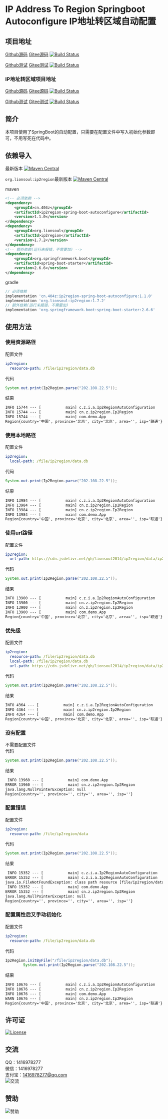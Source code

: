 # IP Address To Region Springboot Autoconfigure IP地址转区域自动配置

## 项目地址
[Github源码](https://github.com/ALI1416/ip2region-spring-boot-autoconfigure)
[Gitee源码](https://gitee.com/ALI1416/ip2region-spring-boot-autoconfigure)
[![Build Status](https://travis-ci.com/ALI1416/ip2region-spring-boot-autoconfigure.svg?branch=master)](https://app.travis-ci.com/ALI1416/ip2region-spring-boot-autoconfigure)

[Github测试](https://github.com/ALI1416/ip2region-spring-boot-autoconfigure-test)
[Gitee测试](https://gitee.com/ALI1416/ip2region-spring-boot-autoconfigure-test)
[![Build Status](https://travis-ci.com/ALI1416/ip2region-spring-boot-autoconfigure-test.svg?branch=master)](https://app.travis-ci.com/ALI1416/ip2region-spring-boot-autoconfigure-test)

### IP地址转区域项目地址
[Github源码](https://github.com/ALI1416/ip2region)
[Gitee源码](https://gitee.com/ALI1416/ip2region)
[![Build Status](https://travis-ci.com/ALI1416/ip2region.svg?branch=master)](https://app.travis-ci.com/ALI1416/ip2region)

[Github测试](https://github.com/ALI1416/ip2region-test)
[Gitee测试](https://gitee.com/ALI1416/ip2region-test)
[![Build Status](https://travis-ci.com/ALI1416/ip2region-test.svg?branch=master)](https://app.travis-ci.com/ALI1416/ip2region-test)

## 简介
本项目使用了SpringBoot的自动配置，只需要在配置文件中写入初始化参数即可，不用写死在代码中。

## 依赖导入
最新版本
[![Maven Central](https://maven-badges.herokuapp.com/maven-central/cn.404z/ip2region-spring-boot-autoconfigure/badge.svg)](https://maven-badges.herokuapp.com/maven-central/cn.404z/ip2region-spring-boot-autoconfigure)

`org.lionsoul:ip2region`最新版本
[![Maven Central](https://maven-badges.herokuapp.com/maven-central/org.lionsoul/ip2region/badge.svg)](https://maven-badges.herokuapp.com/maven-central/org.lionsoul/ip2region)

maven
```xml
<!-- 必须依赖 -->
<dependency>
    <groupId>cn.404z</groupId>
    <artifactId>ip2region-spring-boot-autoconfigure</artifactId>
    <version>1.1.0</version>
</dependency>
<dependency>
    <groupId>org.lionsoul</groupId>
    <artifactId>ip2region</artifactId>
    <version>1.7.2</version>
</dependency>
<!-- 额外依赖(运行未报错，不需要加) -->
<dependency>
    <groupId>org.springframework.boot</groupId>
    <artifactId>spring-boot-starter</artifactId>
    <version>2.6.6</version>
</dependency>
```

gradle
```groovy
// 必须依赖
implementation 'cn.404z:ip2region-spring-boot-autoconfigure:1.1.0'
implementation 'org.lionsoul:ip2region:1.7.2'
// 额外依赖(运行未报错，不需要加)
implementation 'org.springframework.boot:spring-boot-starter:2.6.6'
```

## 使用方法
### 使用资源路径
配置文件
```yml
ip2region:
  resource-path: /file/ip2region/data.db
```

代码
```java
System.out.print(Ip2Region.parse("202.108.22.5"));
```

结果
```txt
INFO 15744 --- [           main] c.z.i.a.Ip2RegionAutoConfiguration       : 读取到配置文件，RESOURCE_PATH为/file/ip2region/data.db
INFO 15744 --- [           main] cn.z.ip2region.Ip2Region                 : 加载数据文件成功，总共8.93MB
INFO 15744 --- [           main] com.demo.App                             : Started App in 0.971 seconds (JVM running for 2.101)
Region{country='中国', province='北京', city='北京', area='', isp='联通'}
```

### 使用本地路径
配置文件
```yml
ip2region:
  local-path: /file/ip2region/data.db
```

代码
```java
System.out.print(Ip2Region.parse("202.108.22.5"));
```

结果
```txt
INFO 13984 --- [           main] c.z.i.a.Ip2RegionAutoConfiguration       : 读取到配置文件，LOCAL_PATH为/file/ip2region/data.db
INFO 13984 --- [           main] cn.z.ip2region.Ip2Region                 : 初始化，文件路径为/file/ip2region/data.db
INFO 13984 --- [           main] cn.z.ip2region.Ip2Region                 : 加载数据文件成功，总共8.93MB
INFO 13984 --- [           main] com.demo.App                             : Started App in 1.053 seconds (JVM running for 2.208)
Region{country='中国', province='北京', city='北京', area='', isp='联通'}
```

### 使用url路径
配置文件
```yml
ip2region:
  url-path: https://cdn.jsdelivr.net/gh/lionsoul2014/ip2region/data/ip2region.db
```

代码
```java
System.out.print(Ip2Region.parse("202.108.22.5"));
```

结果
```txt
INFO 13900 --- [           main] c.z.i.a.Ip2RegionAutoConfiguration       : 读取到配置文件，URL_PATH为https://cdn.jsdelivr.net/gh/lionsoul2014/ip2region/data/ip2region.db
INFO 13900 --- [           main] cn.z.ip2region.Ip2Region                 : 初始化，URL路径为https://cdn.jsdelivr.net/gh/lionsoul2014/ip2region/data/ip2region.db
INFO 13900 --- [           main] cn.z.ip2region.Ip2Region                 : 加载数据文件成功，总共8.93MB
INFO 13900 --- [           main] com.demo.App                             : Started App in 2.704 seconds (JVM running for 4.005)
Region{country='中国', province='北京', city='北京', area='', isp='联通'}
```

### 优先级
配置文件
```yml
ip2region:
  resource-path: /file/ip2region/data.db
  local-path: /file/ip2region/data.db
  url-path: https://cdn.jsdelivr.net/gh/lionsoul2014/ip2region/data/ip2region.db
```

代码
```java
System.out.print(Ip2Region.parse("202.108.22.5"));
```

结果
```txt
INFO 4364 --- [           main] c.z.i.a.Ip2RegionAutoConfiguration       : 读取到配置文件，RESOURCE_PATH为/file/ip2region/data.db
INFO 4364 --- [           main] cn.z.ip2region.Ip2Region                 : 加载数据文件成功，总共8.93MB
INFO 4364 --- [           main] com.demo.App                             : Started App in 1.024 seconds (JVM running for 2.208)
Region{country='中国', province='北京', city='北京', area='', isp='联通'}
```

### 没有配置
不需要配置文件  
代码
```java
System.out.print(Ip2Region.parse("202.108.22.5"));
```

结果
```txt
 INFO 13960 --- [           main] com.demo.App                             : Started App in 0.972 seconds (JVM running for 2.132)
ERROR 13960 --- [           main] cn.z.ip2region.Ip2Region                 : memorySearch查询异常
java.lang.NullPointerException: null
Region{country='', province='', city='', area='', isp=''}
```

### 配置错误
配置文件
```yml
ip2region:
  resource-path: /file/ip2region/data
```

代码
```java
System.out.print(Ip2Region.parse("202.108.22.5"));
```

结果
```txt
 INFO 15352 --- [           main] c.z.i.a.Ip2RegionAutoConfiguration       : 读取到配置文件，RESOURCE_PATH为/file/ip2region/data
ERROR 15352 --- [           main] c.z.i.a.Ip2RegionAutoConfiguration       : 数据文件读取异常
java.io.FileNotFoundException: class path resource [file/ip2region/data] cannot be opened because it does not exist
 INFO 15352 --- [           main] com.demo.App                             : Started App in 1.007 seconds (JVM running for 2.123)
ERROR 15352 --- [           main] cn.z.ip2region.Ip2Region                 : memorySearch查询异常
java.lang.NullPointerException: null
Region{country='', province='', city='', area='', isp=''}
```

### 配置属性后又手动初始化
配置文件
```yml
ip2region:
  resource-path: /file/ip2region/data.db
```

代码
```java
Ip2Region.initByFile("/file/ip2region/data.db");
        System.out.print(Ip2Region.parse("202.108.22.5"));
```

结果
```txt
INFO 10676 --- [           main] c.z.i.a.Ip2RegionAutoConfiguration       : 读取到配置文件，RESOURCE_PATH为/file/ip2region/data.db
INFO 10676 --- [           main] cn.z.ip2region.Ip2Region                 : 加载数据文件成功，总共8.93MB
INFO 10676 --- [           main] com.demo.App                             : Started App in 0.969 seconds (JVM running for 2.106)
WARN 10676 --- [           main] cn.z.ip2region.Ip2Region                 : 已经初始化过了，不可重复初始化！
Region{country='中国', province='北京', city='北京', area='', isp='联通'}
```

## 许可证
[![License](https://img.shields.io/badge/license-BSD-brightgreen)](https://opensource.org/licenses/BSD-3-Clause)

## 交流
QQ：1416978277  
微信：1416978277  
支付宝：1416978277@qq.com  
![交流](https://cdn.jsdelivr.net/gh/ALI1416/web/image/contact.png)

## 赞助
![赞助](https://cdn.jsdelivr.net/gh/ALI1416/web/image/donate.png)
